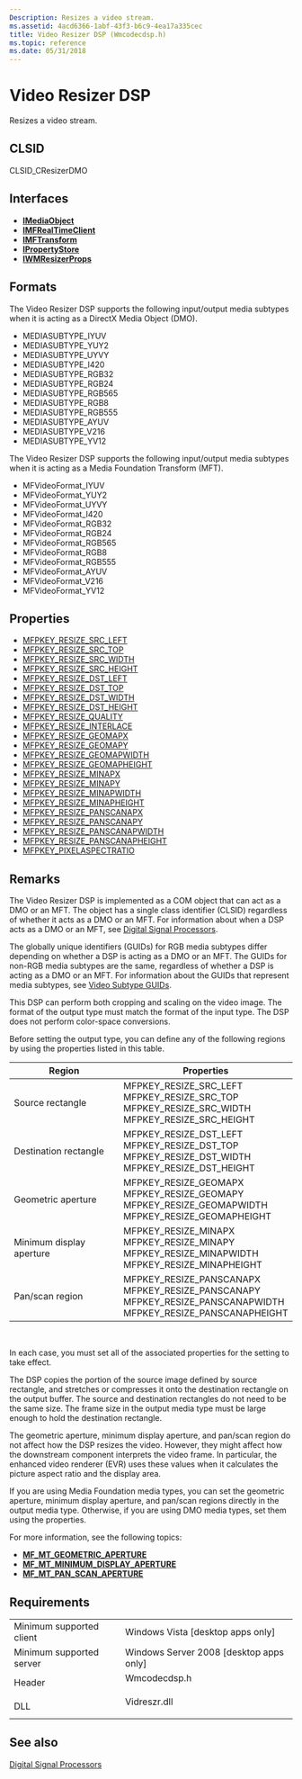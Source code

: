 ```yaml
---
Description: Resizes a video stream.
ms.assetid: 4acd6366-1abf-43f3-b6c9-4ea17a335cec
title: Video Resizer DSP (Wmcodecdsp.h)
ms.topic: reference
ms.date: 05/31/2018
---
```


# Video Resizer DSP

Resizes a video stream.

## CLSID

CLSID\_CResizerDMO

## Interfaces

-   [**IMediaObject**](/previous-versions/windows/desktop/api/mediaobj/nn-mediaobj-imediaobject)
-   [**IMFRealTimeClient**](/windows/desktop/api/mfidl/nn-mfidl-imfrealtimeclient)
-   [**IMFTransform**](/windows/desktop/api/mftransform/nn-mftransform-imftransform)
-   [**IPropertyStore**](/windows/win32/api/propsys/nn-propsys-ipropertystore)
-   [**IWMResizerProps**](/windows/desktop/api/wmcodecdsp/nn-wmcodecdsp-iwmresizerprops)

## Formats

The Video Resizer DSP supports the following input/output media subtypes when it is acting as a DirectX Media Object (DMO).

-   MEDIASUBTYPE\_IYUV
-   MEDIASUBTYPE\_YUY2
-   MEDIASUBTYPE\_UYVY
-   MEDIASUBTYPE\_I420
-   MEDIASUBTYPE\_RGB32
-   MEDIASUBTYPE\_RGB24
-   MEDIASUBTYPE\_RGB565
-   MEDIASUBTYPE\_RGB8
-   MEDIASUBTYPE\_RGB555
-   MEDIASUBTYPE\_AYUV
-   MEDIASUBTYPE\_V216
-   MEDIASUBTYPE\_YV12

The Video Resizer DSP supports the following input/output media subtypes when it is acting as a Media Foundation Transform (MFT).

-   MFVideoFormat\_IYUV
-   MFVideoFormat\_YUY2
-   MFVideoFormat\_UYVY
-   MFVideoFormat\_I420
-   MFVideoFormat\_RGB32
-   MFVideoFormat\_RGB24
-   MFVideoFormat\_RGB565
-   MFVideoFormat\_RGB8
-   MFVideoFormat\_RGB555
-   MFVideoFormat\_AYUV
-   MFVideoFormat\_V216
-   MFVideoFormat\_YV12

## Properties

-   [MFPKEY\_RESIZE\_SRC\_LEFT](mfpkey-resize-src-left.md)
-   [MFPKEY\_RESIZE\_SRC\_TOP](mfpkey-resize-src-top.md)
-   [MFPKEY\_RESIZE\_SRC\_WIDTH](mfpkey-resize-src-width.md)
-   [MFPKEY\_RESIZE\_SRC\_HEIGHT](mfpkey-resize-src-height.md)
-   [MFPKEY\_RESIZE\_DST\_LEFT](mfpkey-resize-dst-left.md)
-   [MFPKEY\_RESIZE\_DST\_TOP](mfpkey-resize-dst-top.md)
-   [MFPKEY\_RESIZE\_DST\_WIDTH](mfpkey-resize-dst-width.md)
-   [MFPKEY\_RESIZE\_DST\_HEIGHT](mfpkey-resize-dst-height.md)
-   [MFPKEY\_RESIZE\_QUALITY](mfpkey-resize-quality.md)
-   [MFPKEY\_RESIZE\_INTERLACE](mfpkey-resize-interlace.md)
-   [MFPKEY\_RESIZE\_GEOMAPX](mfpkey-resize-geomapx.md)
-   [MFPKEY\_RESIZE\_GEOMAPY](mfpkey-resize-geomapy.md)
-   [MFPKEY\_RESIZE\_GEOMAPWIDTH](mfpkey-resize-geomapwidth.md)
-   [MFPKEY\_RESIZE\_GEOMAPHEIGHT](mfpkey-resize-geomapheight.md)
-   [MFPKEY\_RESIZE\_MINAPX](mfpkey-resize-minapx.md)
-   [MFPKEY\_RESIZE\_MINAPY](mfpkey-resize-minapy.md)
-   [MFPKEY\_RESIZE\_MINAPWIDTH](mfpkey-resize-minapwidth.md)
-   [MFPKEY\_RESIZE\_MINAPHEIGHT](mfpkey-resize-minapheight.md)
-   [MFPKEY\_RESIZE\_PANSCANAPX](mfpkey-resize-panscanapx.md)
-   [MFPKEY\_RESIZE\_PANSCANAPY](mfpkey-resize-panscanapy.md)
-   [MFPKEY\_RESIZE\_PANSCANAPWIDTH](mfpkey-resize-panscanapwidth.md)
-   [MFPKEY\_RESIZE\_PANSCANAPHEIGHT](mfpkey-resize-panscanapheight.md)
-   [MFPKEY\_PIXELASPECTRATIO](mfpkey-pixelaspectratio.md)

## Remarks

The Video Resizer DSP is implemented as a COM object that can act as a DMO or an MFT. The object has a single class identifier (CLSID) regardless of whether it acts as a DMO or an MFT. For information about when a DSP acts as a DMO or an MFT, see [Digital Signal Processors](windowsmediadigitalsignalprocessors.md).

The globally unique identifiers (GUIDs) for RGB media subtypes differ depending on whether a DSP is acting as a DMO or an MFT. The GUIDs for non-RGB media subtypes are the same, regardless of whether a DSP is acting as a DMO or an MFT. For information about the GUIDs that represent media subtypes, see [Video Subtype GUIDs](video-subtype-guids.md).

This DSP can perform both cropping and scaling on the video image. The format of the output type must match the format of the input type. The DSP does not perform color-space conversions.

Before setting the output type, you can define any of the following regions by using the properties listed in this table.



| Region                   | Properties                                                                                                                                                       |
|--------------------------|------------------------------------------------------------------------------------------------------------------------------------------------------------------|
| Source rectangle         | MFPKEY\_RESIZE\_SRC\_LEFT<br/> MFPKEY\_RESIZE\_SRC\_TOP<br/> MFPKEY\_RESIZE\_SRC\_WIDTH<br/> MFPKEY\_RESIZE\_SRC\_HEIGHT<br/>            |
| Destination rectangle    | MFPKEY\_RESIZE\_DST\_LEFT<br/> MFPKEY\_RESIZE\_DST\_TOP<br/> MFPKEY\_RESIZE\_DST\_WIDTH<br/> MFPKEY\_RESIZE\_DST\_HEIGHT<br/>            |
| Geometric aperture       | MFPKEY\_RESIZE\_GEOMAPX<br/> MFPKEY\_RESIZE\_GEOMAPY<br/> MFPKEY\_RESIZE\_GEOMAPWIDTH<br/> MFPKEY\_RESIZE\_GEOMAPHEIGHT<br/>             |
| Minimum display aperture | MFPKEY\_RESIZE\_MINAPX<br/> MFPKEY\_RESIZE\_MINAPY<br/> MFPKEY\_RESIZE\_MINAPWIDTH<br/> MFPKEY\_RESIZE\_MINAPHEIGHT<br/>                 |
| Pan/scan region          | MFPKEY\_RESIZE\_PANSCANAPX<br/> MFPKEY\_RESIZE\_PANSCANAPY<br/> MFPKEY\_RESIZE\_PANSCANAPWIDTH<br/> MFPKEY\_RESIZE\_PANSCANAPHEIGHT<br/> |



 

In each case, you must set all of the associated properties for the setting to take effect.

The DSP copies the portion of the source image defined by source rectangle, and stretches or compresses it onto the destination rectangle on the output buffer. The source and destination rectangles do not need to be the same size. The frame size in the output media type must be large enough to hold the destination rectangle.

The geometric aperture, minimum display aperture, and pan/scan region do not affect how the DSP resizes the video. However, they might affect how the downstream component interprets the video frame. In particular, the enhanced video renderer (EVR) uses these values when it calculates the picture aspect ratio and the display area.

If you are using Media Foundation media types, you can set the geometric aperture, minimum display aperture, and pan/scan regions directly in the output media type. Otherwise, if you are using DMO media types, set them using the properties.

For more information, see the following topics:

-   [**MF\_MT\_GEOMETRIC\_APERTURE**](mf-mt-geometric-aperture-attribute.md)
-   [**MF\_MT\_MINIMUM\_DISPLAY\_APERTURE**](mf-mt-minimum-display-aperture-attribute.md)
-   [**MF\_MT\_PAN\_SCAN\_APERTURE**](mf-mt-pan-scan-aperture-attribute.md)

## Requirements



|                                     |                                                                                         |
|-------------------------------------|-----------------------------------------------------------------------------------------|
| Minimum supported client<br/> | Windows Vista \[desktop apps only\]<br/>                                          |
| Minimum supported server<br/> | Windows Server 2008 \[desktop apps only\]<br/>                                    |
| Header<br/>                   | <dl> <dt>Wmcodecdsp.h</dt> </dl> |
| DLL<br/>                      | <dl> <dt>Vidreszr.dll</dt> </dl> |



## See also

<dl> <dt>

[Digital Signal Processors](windowsmediadigitalsignalprocessors.md)
</dt> </dl>

 

 